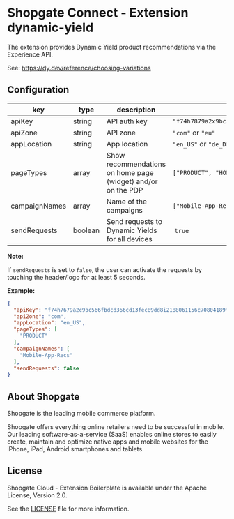 # Shopgate Connect - Extension dynamic-yield

The extension provides Dynamic Yield product recommendations via the Experience API.

See: https://dy.dev/reference/choosing-variations

## Configuration

| key | type | description | example |
|---|---|---|---|
| apiKey | string | API auth key | `"f74h7879a2x9bc566fbecd366cd13fec89dd8i2188061156c70804161ffde08b"` |
| apiZone | string | API zone | `"com"` or `"eu"` |
| appLocation | string | App location | `"en_US"` or `"de_DE"` |
| pageTypes | array | Show recommendations on home page (widget) and/or on the PDP | `["PRODUCT", "HOMEPAGE"]` |
| campaignNames | array | Name of the campaigns | `["Mobile-App-Recs"]` |
| sendRequests | boolean | Send requests to Dynamic Yields for all devices | `true`

**Note:**

If `sendRequests` is set to `false`, the user can activate the requests by touching the header/logo for at least 5 seconds.

**Example:**

```json
{
  "apiKey": "f74h7679a2c9bc566fbdcd366cd13fec89dd8i2188061156c70804189ffde08b",
  "apiZone": "com",
  "appLocation": "en_US",
  "pageTypes": [
    "PRODUCT"
  ],
  "campaignNames": [
    "Mobile-App-Recs"
  ],
  "sendRequests": false
}
```

## About Shopgate

Shopgate is the leading mobile commerce platform.

Shopgate offers everything online retailers need to be successful in mobile. Our leading
software-as-a-service (SaaS) enables online stores to easily create, maintain and optimize native
apps and mobile websites for the iPhone, iPad, Android smartphones and tablets.


## License

Shopgate Cloud - Extension Boilerplate is available under the Apache License, Version 2.0.

See the [LICENSE](./LICENSE) file for more information.

